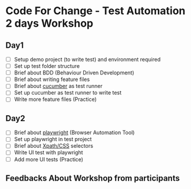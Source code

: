 # Code For Change - Test Automation 2 days Workshop

## Day1

- [ ] Setup demo project (to write test) and environment required
- [ ] Set up test folder structure
- [ ] Brief about BDD (Behaviour Driven Development)
- [ ] Brief about writing feature files
- [ ] Brief about [cucumber](https://cucumber.io/) as test runner 
- [ ] Set up cucumber as test runner to write test
- [ ] Write more feature files (Practice) 

## Day2

- [ ] Brief about [playwright](https://playwright.dev/) (Browser Automation Tool)
- [ ] Set up playwright in test project
- [ ] Brief about [Xpath/CSS](https://oxylabs.io/blog/xpath-vs-css) selectors
- [ ] Write UI test with playwright
- [ ] Add more UI tests (Practice)

## Feedbacks About Workshop from participants